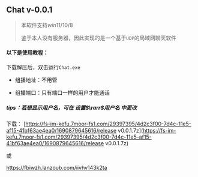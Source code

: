 ## Chat v-0.0.1

> 本软件支持$win11/10/8$
>
> 鉴于本人没有服务器，因此实现的是一个基于`UDP`的局域网聊天软件

#### 以下是使用教程：

下载解压后，双击运行`Chat.exe`

- 组播地址：不用管

- 组播端口：只有端口一样的用户才能通话

##### $tips$：若想显示用户名，可在 设置$\rarr$用户名 中更改

下载：
[https://fs-im-kefu.7moor-fs1.com/29397395/4d2c3f00-7d4c-11e5-af15-41bf63ae4ea0/1690879645616/release v0.0.1.7z](https://fs-im-kefu.7moor-fs1.com/29397395/4d2c3f00-7d4c-11e5-af15-41bf63ae4ea0/1690879645616/release v0.0.1.7z)

或


https://fbiwzh.lanzoub.com/iivhv143k2ta